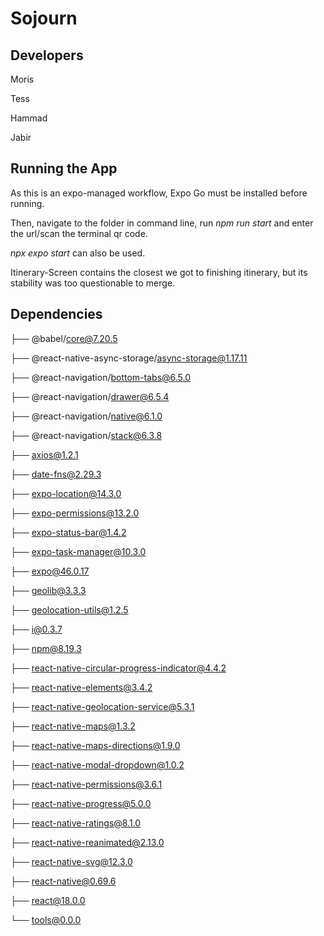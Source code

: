 # Sojourn

## Developers
Moris

Tess

Hammad

Jabir
## Running the App
As this is an expo-managed workflow, Expo Go must be installed before running.

Then, navigate to the folder in command line, run *npm run start* and enter the url/scan the terminal qr code.

*npx expo start* can also be used.

Itinerary-Screen contains the closest we got to finishing itinerary, but its stability was too questionable to merge.



## Dependencies

├── @babel/core@7.20.5

├── @react-native-async-storage/async-storage@1.17.11

├── @react-navigation/bottom-tabs@6.5.0

├── @react-navigation/drawer@6.5.4

├── @react-navigation/native@6.1.0

├── @react-navigation/stack@6.3.8

├── axios@1.2.1

├── date-fns@2.29.3

├── expo-location@14.3.0

├── expo-permissions@13.2.0

├── expo-status-bar@1.4.2

├── expo-task-manager@10.3.0

├── expo@46.0.17

├── geolib@3.3.3

├── geolocation-utils@1.2.5

├── i@0.3.7

├── npm@8.19.3

├── react-native-circular-progress-indicator@4.4.2

├── react-native-elements@3.4.2

├── react-native-geolocation-service@5.3.1

├── react-native-maps@1.3.2

├── react-native-maps-directions@1.9.0

├── react-native-modal-dropdown@1.0.2

├── react-native-permissions@3.6.1

├── react-native-progress@5.0.0

├── react-native-ratings@8.1.0

├── react-native-reanimated@2.13.0

├── react-native-svg@12.3.0

├── react-native@0.69.6

├── react@18.0.0

└── tools@0.0.0
